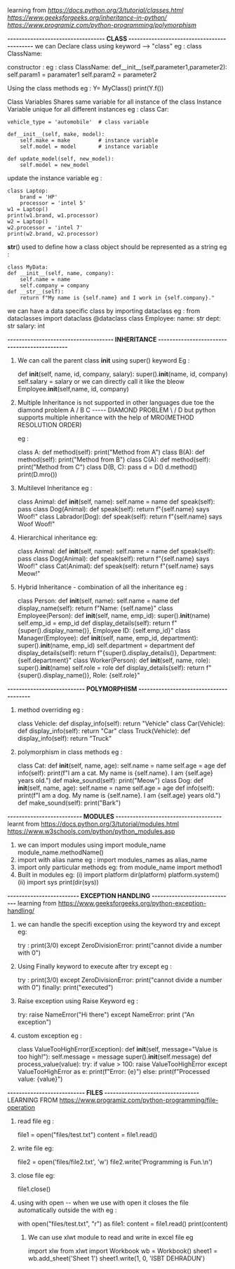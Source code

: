 learning from
*https://docs.python.org/3/tutorial/classes.html
https://www.geeksforgeeks.org/inheritance-in-python/
https://www.programiz.com/python-programming/polymorphism*

**---------------------------------- CLASS -------------------------------------------**
we can Declare class using keyword --> "class"
eg :
    class ClassName:

constructor :
eg :
    class ClassName:
        def__init__(self,parameter1,parameter2):
            self.param1 = paramater1
            self.param2 = parameter2

Using the class methods
eg :
    Y= MyClass()
    print(Y.f())

Class Variables Shares same variable for all instance of the class
Instance Variable unique for all different instances
eg :
    class Car:

    vehicle_type = 'automobile'  # class variable

    def__init__(self, make, model):
        self.make = make         # instance variable
        self.model = model       # instance variable

    def update_model(self, new_model):
        self.model = new_model

update the instance variable
eg :

    class Laptop:
        brand = 'HP'
        processor = 'intel 5'
    w1 = Laptop()
    print(w1.brand, w1.processor)
    w2 = Laptop()
    w2.processor = 'intel 7'
    print(w2.brand, w2.processor)
    

__str__() used to define how a class object should be represented as a string
eg :


    class MyData:
    def __init__(self, name, company):
        self.name = name
        self.company = company
    def __str__(self):
        return f"My name is {self.name} and I work in {self.company}."

        

we can have a data specific class by importing dataclass
eg :
    from dataclasses import dataclass
    @dataclass
    class Employee:
        name: str
        dept: str
        salary: int

**------------------------------------- INHERITANCE ---------------------------------------------**

1) We can call the parent class __init__ using super() keyword
   Eg :

   def __init__(self, name, id, company, salary):
       super().__init__(name, id, company)
       self.salary = salary
   or we can directly call it like the bleow
       Employee.__init__(self,name, id, company)

   
3) Multiple Inheritance is not supported in other languages due toe the diamond problem
   A
   / B   C   ----- DIAMOND PROBLEM
   \ /
   D
   but python supports multiple inheritance with the help of MRO(METHOD RESOLUTION ORDER)

   eg :

   
   class A:
       def method(self):
           print("Method from A")
   class B(A):
       def method(self):
           print("Method from B")
   class C(A):
       def method(self):
           print("Method from C")
   class D(B, C):
       pass
   d = D()
   d.method()
   print(D.mro())

   
5) Multilevel Inheritance
   eg :

   
   class Animal:
       def __init__(self, name):
           self.name = name
       def speak(self):
           pass
   class Dog(Animal):
       def speak(self):
           return f"{self.name} says Woof!"
   class Labrador(Dog):
       def speak(self):
           return f"{self.name} says Woof Woof!"

   
7) Hierarchical inheritance
   eg:

   
   class Animal:
       def __init__(self, name):
           self.name = name
       def speak(self):
           pass
   class Dog(Animal):
       def speak(self):
           return f"{self.name} says Woof!"
   class Cat(Animal):
       def speak(self):
           return f"{self.name} says Meow!"

   
9) Hybrid Inheritance - combination of all the inheritance
   eg :

   
   class Person:
       def __init__(self, name):
           self.name = name
       def display_name(self):
           return f"Name: {self.name}"
   class Employee(Person):
       def __init__(self, name, emp_id):
           super().__init__(name)
           self.emp_id = emp_id
       def display_details(self):
           return f"{super().display_name()}, Employee ID: {self.emp_id}"
   class Manager(Employee):
       def __init__(self, name, emp_id, department):
           super().__init__(name, emp_id)
           self.department = department
       def display_details(self):
           return f"{super().display_details()}, Department: {self.department}"
   class Worker(Person):
       def __init__(self, name, role):
           super().__init__(name)
           self.role = role
       def display_details(self):
           return f"{super().display_name()}, Role: {self.role}"

   

**--------------------------- POLYMORPHISM ---------------------------------------**

1) method overriding
   eg :
   
   class Vehicle:
       def display_info(self):
           return "Vehicle"
   class Car(Vehicle):
       def display_info(self):
           return "Car"
   class Truck(Vehicle):
       def display_info(self):
           return "Truck"
   
3) polymorphism in class methods
   eg :
   
   class Cat:
       def __init__(self, name, age):
           self.name = name
           self.age = age
       def info(self):
           print(f"I am a cat. My name is {self.name}. I am {self.age} years old.")
       def make_sound(self):
           print("Meow")
   class Dog:
       def __init__(self, name, age):
           self.name = name
           self.age = age
       def info(self):
           print(f"I am a dog. My name is {self.name}. I am {self.age} years old.")
       def make_sound(self):
           print("Bark")
   

**-------------------------- MODULES -------------------------------------**
learnt from
https://docs.python.org/3/tutorial/modules.html
https://www.w3schools.com/python/python_modules.asp

1) we can import modules using
   import module_name
   module_name.methodName()
2) import with alias name
   eg :
   import modules_names as alias_name
3) import only particular methods
   eg:
   from module_name import method1
4) Built in modules
   eg:
   (i) import platform
   dir(platform)
   platform.system()
   (ii) import sys
   print(dir(sys))

**------------------------- EXCEPTION HANDLING -----------------------------**
learning from
https://www.geeksforgeeks.org/python-exception-handling/

1) we can handle the specifi exception using the keyword try and except
   eg:
   
   try :
       print(3/0)
   except ZeroDivisionError:
       print("cannot divide a number with 0")
   
3) Using Finally keyword to execute after try except
   eg :
   
   try :
       print(3/0)
   except ZeroDivisionError:
       print("cannot divide a number with 0")
   finally:
       print("executed")
   
5) Raise exception using Raise Keyword
   eg :
   
   try:
       raise NameError("Hi there")
   except NameError:
       print ("An exception")
   
7) custom exception
   eg :

   
   class ValueTooHighError(Exception):
       def __init__(self, message="Value is too high!"):
           self.message = message
           super().__init__(self.message)
       def process_value(value):
       try:
           if value > 100:
           raise ValueTooHighError
       except ValueTooHighError as e:
       print(f"Error: {e}")
       else:
           print(f"Processed value: {value}")

   

**--------------------------- FILES ---------------------------------**
LEARNING FROM
https://www.programiz.com/python-programming/file-operation

1) read file
   eg :
   
   file1 = open("files/test.txt")
   content = file1.read()
   
3) write file
   eg:
   
   file2 = open('files/file2.txt', 'w')
   file2.write('Programming is Fun.\n')

   
5) close file
   eg:
   
   file1.close()
   
7) using with open -- when we use with open it closes the file automatically outside the with
   eg :

   
   with open("files/test.txt", "r") as file1:
   content = file1.read()
   print(content)

   
   1) We can use xlwt module to read and write in excel file
      eg
      

      import xlw
      from xlwt import Workbook
      wb = Workbook()
      sheet1 = wb.add_sheet('Sheet 1')
      sheet1.write(1, 0, 'ISBT DEHRADUN')
